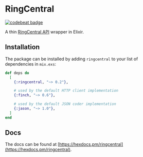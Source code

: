# RingCentral

[![codebeat badge](https://codebeat.co/badges/2e46760f-58a9-4f45-84a1-547a41a8687b)](https://codebeat.co/projects/github-com-ringcentral-elixir-ringcentral_elixir-main)

A thin [RingCentral API](https://developer.ringcentral.com/api-reference) wrapper in Elixir.

## Installation

The package can be installed
by adding `ringcentral` to your list of dependencies in `mix.exs`:

```elixir
def deps do
  [
    {:ringcentral, "~> 0.2"},

    # used by the default HTTP client implementation
    {:finch, "~> 0.6"},

    # used by the default JSON coder implementation
    {:jason, "~> 1.0"},
  ]
end
```

## Docs

The docs can be found at [https://hexdocs.pm/ringcentral](https://hexdocs.pm/ringcentral).
